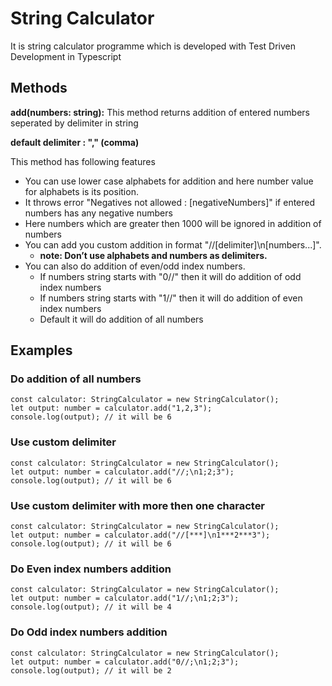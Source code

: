 # String Calculator
It is string calculator programme which is developed with Test Driven Development in Typescript

## Methods

**add(numbers: string):** This method returns addition of entered numbers seperated by delimiter in string 

**default delimiter : "," (comma)**

This method has following features
- You can use lower case alphabets for addition and here number value for alphabets is its position.
- It throws error "Negatives not allowed : [negativeNumbers]" if entered numbers has any negative numbers
- Here numbers which are greater then 1000 will be ignored in addition of numbers
- You can add you custom addition in format "//[delimiter]\n[numbers...]".
  - **note: Don’t use alphabets and numbers as delimiters.**
- You can also do addition of even/odd index numbers.
  - If numbers string starts with "0//" then it will do addition of odd index numbers
  -  If numbers string starts with "1//" then it will do addition of even index numbers
  -  Default it will do addition of all numbers

## Examples

### Do addition of all numbers
```
const calculator: StringCalculator = new StringCalculator();
let output: number = calculator.add("1,2,3");
console.log(output); // it will be 6
```

### Use custom delimiter
```
const calculator: StringCalculator = new StringCalculator();
let output: number = calculator.add("//;\n1;2;3");
console.log(output); // it will be 6
```

### Use custom delimiter with more then one character
```
const calculator: StringCalculator = new StringCalculator();
let output: number = calculator.add("//[***]\n1***2***3");
console.log(output); // it will be 6
```

### Do Even index numbers addition
```
const calculator: StringCalculator = new StringCalculator();
let output: number = calculator.add("1//;\n1;2;3");
console.log(output); // it will be 4
```

### Do Odd index numbers addition
```
const calculator: StringCalculator = new StringCalculator();
let output: number = calculator.add("0//;\n1;2;3");
console.log(output); // it will be 2
```

